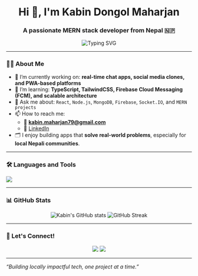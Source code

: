 <h1 align="center">Hi 👋, I'm Kabin Dongol Maharjan</h1>
<h3 align="center">A passionate MERN stack developer from Nepal 🇳🇵</h3>

<p align="center">
  <img src="https://readme-typing-svg.demolab.com?font=Fira+Code&duration=3000&pause=1000&color=007ACC&center=true&vCenter=true&width=435&lines=Full-Stack+Web+Developer;React+%7C+Node.js+%7C+Firebase;Always+learning+new+things!" alt="Typing SVG" />
</p>

---

### 🧑‍💻 About Me

- 🔭 I’m currently working on: **real-time chat apps, social media clones, and PWA-based platforms**
- 🌱 I’m learning: **TypeScript, TailwindCSS, Firebase Cloud Messaging (FCM), and scalable architecture**
- 💬 Ask me about: `React`, `Node.js`, `MongoDB`, `Firebase`, `Socket.IO`, and `MERN projects`
- 📫 How to reach me:  
  - 📧 **kabin.maharjan79@gmail.com**  
  - 💼 [LinkedIn](https://www.linkedin.com/in/kabin-dongol-maharjan-0bb3a4290/)
- 🗂️ I enjoy building apps that **solve real-world problems**, especially for **local Nepali communities**.

---

### 🛠️ Languages and Tools

<p align="left">
  <img src="https://skillicons.dev/icons?i=react,nodejs,express,mongodb,ts,js,html,css,tailwind,redux,firebase,git,github,vscode" />
</p>


---

### 📊 GitHub Stats

<p align="center">
  <img src="https://github-readme-stats.vercel.app/api?username=kabin-dongol-maharjan&show_icons=true&theme=radical" alt="Kabin's GitHub stats" />
  <img src="https://github-readme-streak-stats.herokuapp.com/?user=kabin-dongol-maharjan&theme=radical" alt="GitHub Streak" />
</p>

---

### 🔗 Let's Connect!

<p align="center">
  <a href="mailto:kabin.maharjan79@gmail.com"><img src="https://img.shields.io/badge/Gmail-D14836?style=flat&logo=gmail&logoColor=white" /></a>
  <a href="https://www.linkedin.com/in/kabin-dongol-maharjan-0bb3a4290/"><img src="https://img.shields.io/badge/LinkedIn-blue?style=flat&logo=linkedin&logoColor=white" /></a>
</p>

---

_“Building locally impactful tech, one project at a time.”_
